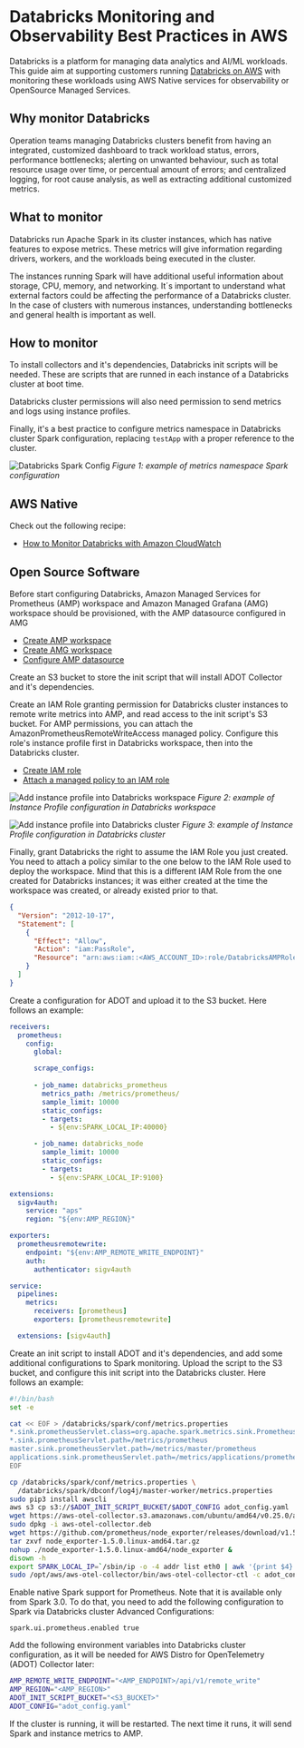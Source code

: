 # Databricks Monitoring and Observability Best Practices in AWS

Databricks is a platform for managing data analytics and AI/ML workloads. This guide aim at supporting customers running [Databricks on AWS](https://aws.amazon.com/solutions/partners/databricks/) with monitoring these workloads using AWS Native services for observability or OpenSource Managed Services.

## Why monitor Databricks

Operation teams managing Databricks clusters benefit from having an integrated, customized dashboard to track workload status, errors, performance bottlenecks; alerting on unwanted behaviour, such as total resource usage over time, or percentual amount of errors; and centralized logging, for root cause analysis, as well as extracting additional customized metrics.

## What to monitor

Databricks run Apache Spark in its cluster instances, which has native features to expose metrics. These metrics will give information regarding drivers, workers, and the workloads being executed in the cluster.

The instances running Spark will have additional useful information about storage, CPU, memory, and networking. It´s important to understand what external factors could be affecting the performance of a Databricks cluster. In the case of clusters with numerous instances, understanding bottlenecks and general health is important as well.

## How to monitor

To install collectors and it's dependencies, Databricks init scripts will be needed. These are scripts that are runned in each instance of a Databricks cluster at boot time.

Databricks cluster permissions will also need permission to send metrics and logs using instance profiles.

Finally, it's a best practice to configure metrics namespace in Databricks cluster Spark configuration, replacing `testApp` with a proper reference to the cluster.

![Databricks Spark Config](../../images/databricks_spark_config.png)
*Figure 1: example of metrics namespace Spark configuration*

## AWS Native

Check out the following recipe:
- [How to Monitor Databricks with Amazon CloudWatch](https://aws.amazon.com/blogs/mt/how-to-monitor-databricks-with-amazon-cloudwatch/)

## Open Source Software

Before start configuring Databricks, Amazon Managed Services for Prometheus (AMP) workspace and Amazon Managed Grafana (AMG) workspace should be provisioned, with the AMP datasource configured in AMG

- [Create AMP workspace](https://docs.aws.amazon.com/prometheus/latest/userguide/AMP-onboard-create-workspace.html)
- [Create AMG workspace](https://docs.aws.amazon.com/grafana/latest/userguide/AMG-create-workspace.html)
- [Configure AMP datasource](https://docs.aws.amazon.com/grafana/latest/userguide/prometheus-data-source.html)


Create an S3 bucket to store the init script that will install ADOT Collector and it's dependencies.

Create an IAM Role granting permission for Databricks cluster instances to remote write metrics into AMP, and read access to the init script's S3 bucket. For AMP permissions, you can attach the AmazonPrometheusRemoteWriteAccess managed policy. Configure this role's instance profile first in Databricks workspace, then into the Databricks cluster.

- [Create IAM role](https://repost.aws/knowledge-center/ec2-instance-access-s3-bucket)
- [Attach a managed policy to an IAM role](https://docs.aws.amazon.com/IAM/latest/UserGuide/access_policies_manage-attach-detach.html#add-policies-console)

![Add instance profile into Databricks workspace](../../images/databricks_iam_workspace_config.png)
*Figure 2: example of Instance Profile configuration in Databricks workspace*

![Add instance profile into Databricks cluster](../../images/databricks_iam_cluster_config.png)
*Figure 3: example of Instance Profile configuration in Databricks cluster*

Finally, grant Databricks the right to assume the IAM Role you just created. You need to attach a policy similar to the one below to the IAM Role used to deploy the workspace. Mind that this is a different IAM Role from the one created for Databricks instances; it was either created at the time the workspace was created, or already existed prior to that.

```json
{
  "Version": "2012-10-17",
  "Statement": [
    {
      "Effect": "Allow",
      "Action": "iam:PassRole",
      "Resource": "arn:aws:iam::<AWS_ACCOUNT_ID>:role/DatabricksAMPRole"
    }
  ]
}
```

Create a configuration for ADOT and upload it to the S3 bucket. Here follows an example:

```yaml
receivers:
  prometheus:
    config:
      global:

      scrape_configs:
      
      - job_name: databricks_prometheus
        metrics_path: /metrics/prometheus/
        sample_limit: 10000
        static_configs:
        - targets:
          - ${env:SPARK_LOCAL_IP:40000}

      - job_name: databricks_node
        sample_limit: 10000
        static_configs:
        - targets:
          - ${env:SPARK_LOCAL_IP:9100}

extensions:
  sigv4auth:
    service: "aps"
    region: "${env:AMP_REGION}"

exporters:
  prometheusremotewrite:
    endpoint: "${env:AMP_REMOTE_WRITE_ENDPOINT}"
    auth:
      authenticator: sigv4auth

service:
  pipelines:
    metrics:
      receivers: [prometheus]
      exporters: [prometheusremotewrite]

  extensions: [sigv4auth]

```

Create an init script to install ADOT and it's dependencies, and add some additional configurations to Spark monitoring. Upload the script to the S3 bucket, and configure this init script into the Databricks cluster. Here follows an example:

```bash
#!/bin/bash
set -e

cat << EOF > /databricks/spark/conf/metrics.properties
*.sink.prometheusServlet.class=org.apache.spark.metrics.sink.PrometheusServlet
*.sink.prometheusServlet.path=/metrics/prometheus
master.sink.prometheusServlet.path=/metrics/master/prometheus
applications.sink.prometheusServlet.path=/metrics/applications/prometheus
EOF

cp /databricks/spark/conf/metrics.properties \
  /databricks/spark/dbconf/log4j/master-worker/metrics.properties
sudo pip3 install awscli
aws s3 cp s3://$ADOT_INIT_SCRIPT_BUCKET/$ADOT_CONFIG adot_config.yaml
wget https://aws-otel-collector.s3.amazonaws.com/ubuntu/amd64/v0.25.0/aws-otel-collector.deb
sudo dpkg -i aws-otel-collector.deb
wget https://github.com/prometheus/node_exporter/releases/download/v1.5.0/node_exporter-1.5.0.linux-amd64.tar.gz
tar zxvf node_exporter-1.5.0.linux-amd64.tar.gz
nohup ./node_exporter-1.5.0.linux-amd64/node_exporter &
disown -h
export SPARK_LOCAL_IP=`/sbin/ip -o -4 addr list eth0 | awk '{print $4}' | cut -d/ -f1`
sudo /opt/aws/aws-otel-collector/bin/aws-otel-collector-ctl -c adot_config.yaml -a start
```

Enable native Spark support for Prometheus. Note that it is available only from Spark 3.0. To do that, you need to add the following configuration to Spark via Databricks cluster Advanced Configurations:

```
spark.ui.prometheus.enabled true
```

Add the following environment variables into Databricks cluster configuration, as it will be needed for AWS Distro for OpenTelemetry (ADOT) Collector later:

```bash
AMP_REMOTE_WRITE_ENDPOINT="<AMP_ENDPOINT>/api/v1/remote_write"
AMP_REGION="<AMP_REGION>"
ADOT_INIT_SCRIPT_BUCKET="<S3_BUCKET>"
ADOT_CONFIG="adot_config.yaml"
```

If the cluster is running, it will be restarted. The next time it runs, it will send Spark and instance metrics to AMP.
